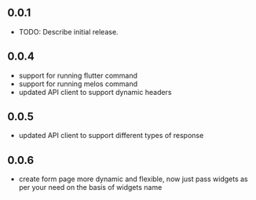 ## 0.0.1

* TODO: Describe initial release.
## 0.0.4

* support for running flutter command
* support for running melos command
* updated API client to support dynamic headers

## 0.0.5

* updated API client to support different types of response

## 0.0.6

* create form page more dynamic and flexible, now just pass widgets as per your need on the basis of widgets name